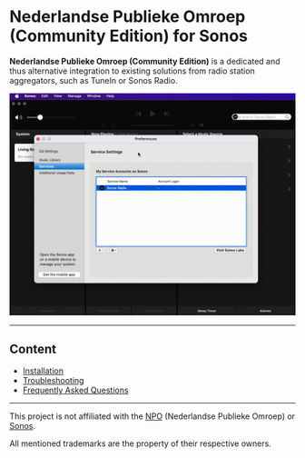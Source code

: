 # Nederlandse Publieke Omroep (Community Edition) for Sonos

**Nederlandse Publieke Omroep (Community Edition)** is a dedicated and thus alternative integration to existing solutions from radio station aggregators, such as TuneIn or Sonos Radio.

<img src="https://raw.githubusercontent.com/public-broadcasting/nederlandse-publieke-omroep-community-edition-for-sonos/main/img/nederlandse-publieke-omroep-community-edition-for-sonos-demo.gif">

---

## Content

- [Installation](https://github.com/public-broadcasting/nederlandse-publieke-omroep-community-edition-for-sonos/wiki#installation)
- [Troubleshooting](https://github.com/public-broadcasting/nederlandse-publieke-omroep-community-edition-for-sonos/wiki#troubleshooting)
- [Frequently Asked Questions](https://github.com/public-broadcasting/nederlandse-publieke-omroep-community-edition-for-sonos/wiki#frequently-asked-questions)

---

This project is not affiliated with the <a href="https://over.npo.nl/">NPO</a> (Nederlandse Publieke Omroep) or <a href="https://www.sonos.com/">Sonos</a>.

All mentioned trademarks are the property of their respective owners.
